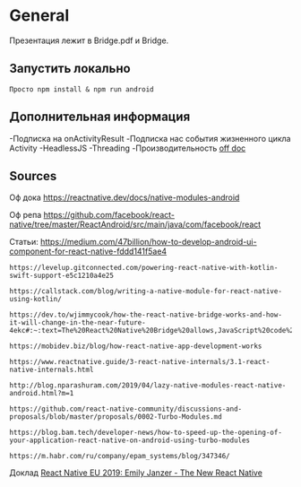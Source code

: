# General
Презентация лежит в Bridge.pdf и Bridge.


## Запустить локально
``` 
Просто npm install & npm run android
```

## Дополнительная информация
  -Подписка на onActivityResult
  -Подписка нас события жизненного цикла Activity
  -HeadlessJS
  -Threading
  -Производительность
  [off doc](https://reactnative.dev/docs/native-modules-android)

## Sources
  Оф дока
    https://reactnative.dev/docs/native-modules-android

  Оф репа
    https://github.com/facebook/react-native/tree/master/ReactAndroid/src/main/java/com/facebook/react

  Статьи:
    https://medium.com/47billion/how-to-develop-android-ui-component-for-react-native-fddd141f5ae4
    
    https://levelup.gitconnected.com/powering-react-native-with-kotlin-swift-support-e5c1210a4e25
    
    https://callstack.com/blog/writing-a-native-module-for-react-native-using-kotlin/
    
    https://dev.to/wjimmycook/how-the-react-native-bridge-works-and-how-it-will-change-in-the-near-future-4ekc#:~:text=The%20React%20Native%20Bridge%20allows,JavaScript%20code%20and%20vise%20versa.

    https://mobidev.biz/blog/how-react-native-app-development-works

    https://www.reactnative.guide/3-react-native-internals/3.1-react-native-internals.html

    http://blog.nparashuram.com/2019/04/lazy-native-modules-react-native-android.html?m=1

    https://github.com/react-native-community/discussions-and-proposals/blob/master/proposals/0002-Turbo-Modules.md

    https://blog.bam.tech/developer-news/how-to-speed-up-the-opening-of-your-application-react-native-on-android-using-turbo-modules

    https://m.habr.com/ru/company/epam_systems/blog/347346/

  Доклад
    [React Native EU 2019: Emily Janzer - The New React Native](https://www.youtube.com/watch?v=52El0EUI6D0)
